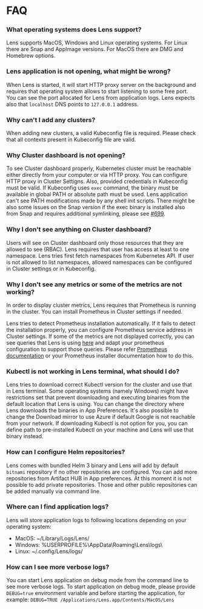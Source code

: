 # FAQ

### What operating systems does Lens support?

Lens supports MacOS, Windows and Linux operating systems. For Linux there are Snap and AppImage versions. For MacOS there are DMG and Homebrew options.

### Lens application is not opening, what might be wrong?

When Lens is started, it will start HTTP proxy server on the background and requires that operating system allows to start listening to some free port. You can see the port allocated for Lens from application logs. Lens expects also that `localhost` DNS points to `127.0.0.1` address.

### Why can't I add any clusters?

When adding new clusters, a valid Kubeconfig file is required. Please check that all contexts present in Kubeconfig file are valid.

### Why Cluster dashboard is not opening?

To see Cluster dashboard properly, Kubernetes cluster must be reachable either directly from your computer or via HTTP proxy. You can configure HTTP proxy in Cluster Settigns. Also, provided credentials in Kubeconfig must be valid. If Kubeconfig uses `exec` command, the binary must be available in global PATH or absolute path must be used. Lens application can't see PATH modifications made by any shell init scripts. There might be also some issues on the Snap version if the exec binary is installed also from Snap and requires additional symlinking, please see [#699](https://github.com/lensapp/lens/issues/699).

### Why I don't see anything on Cluster dashboard?

Users will see on Cluster dashboard only those resources that they are allowed to see (RBAC). Lens requires that user has access at least to one namespace. Lens tries first fetch namespaces from Kubernetes API. If user is not allowed to list namespaces, allowed namespaces can be configured in Cluster settings or in Kubeconfig.

### Why I don't see any metrics or some of the metrics are not working?

In order to display cluster metrics, Lens requires that Prometheus is running in the cluster. You can install Prometheus in Cluster settings if needed.

Lens tries to detect Prometheus installation automatically. If it fails to detect the installation properly, you can configure Prometheus service address in Cluster settings. If some of the metrics are not displayed correctly, you can see queries that Lens is using [here](https://github.com/lensapp/lens/tree/master/src/main/prometheus) and adapt your prometheus configuration to support those queries. Please refer [Prometheus documentation](https://prometheus.io/docs/prometheus/latest/configuration/configuration/) or your Prometheus installer documentation how to do this.

### Kubectl is not working in Lens terminal, what should I do?

Lens tries to download correct Kubectl version for the cluster and use that in Lens terminal. Some operating systems (namely Windows) might have restrictions set that prevent downloading and executing binaries from the default location that Lens is using. You can change the directory where Lens downloads the binaries in App Preferences. It's also possible to change the Download mirror to use Azure if default Google is not reachable from your network. If downloading Kubectl is not option for you, you can define path to pre-installed Kubectl on your machine and Lens will use that binary instead.

### How can I configure Helm repositories?

Lens comes with bundled Helm 3 binary and Lens will add by default `bitnami` repository if no other repositories are configured. You can add more repositories from Artifact HUB in App preferences. At this moment it is not possible to add private repositories. Those and other public repositories can be added manually via command line.

### Where can I find application logs?

Lens will store application logs to following locations depending on your operating system:
- MacOS: ~/Library/Logs/Lens/
- Windows: %USERPROFILE%\AppData\Roaming\Lens\logs\
- Linux: ~/.config/Lens/logs/

### How can I see more verbose logs?

You can start Lens application on debug mode from the command line to see more verbose logs. To start application on debug mode, please provide `DEBUG=true` environment variable and before starting the application, for example: `DEBUG=TRUE /Applications/Lens.app/Contents/MacOS/Lens`